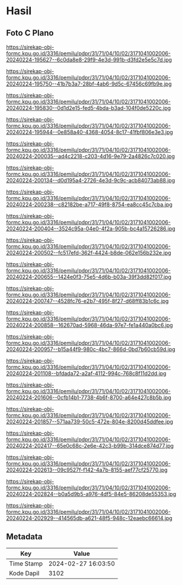 # Hasil

## Foto C Plano

https://sirekap-obj-formc.kpu.go.id/3316/pemilu/pdpr/31/71/04/10/02/3171041002006-20240224-195627--6c0da8e8-29f9-4e3d-991b-d3fd2e5e5c7d.jpg

https://sirekap-obj-formc.kpu.go.id/3316/pemilu/pdpr/31/71/04/10/02/3171041002006-20240224-195750--41b7b3a7-28bf-4ab6-9d5c-67456c69fb9e.jpg

https://sirekap-obj-formc.kpu.go.id/3316/pemilu/pdpr/31/71/04/10/02/3171041002006-20240224-195830--0d1d2e15-fed5-4bda-b3ad-104f0de5220c.jpg

https://sirekap-obj-formc.kpu.go.id/3316/pemilu/pdpr/31/71/04/10/02/3171041002006-20240224-195944--0e858a40-4368-4054-8c17-41fbf806e3e3.jpg

https://sirekap-obj-formc.kpu.go.id/3316/pemilu/pdpr/31/71/04/10/02/3171041002006-20240224-200035--ad4c2218-c203-4d16-9e79-2a4826c7c020.jpg

https://sirekap-obj-formc.kpu.go.id/3316/pemilu/pdpr/31/71/04/10/02/3171041002006-20240224-200134--d0d195a4-2726-4e3d-9c9c-acb84073ab88.jpg

https://sirekap-obj-formc.kpu.go.id/3316/pemilu/pdpr/31/71/04/10/02/3171041002006-20240224-200238--c82182be-a717-49f8-8754-ea8cc45c7cba.jpg

https://sirekap-obj-formc.kpu.go.id/3316/pemilu/pdpr/31/71/04/10/02/3171041002006-20240224-200404--3524c95a-04e0-4f2a-905b-bc4a15726286.jpg

https://sirekap-obj-formc.kpu.go.id/3316/pemilu/pdpr/31/71/04/10/02/3171041002006-20240224-200502--fc517efd-362f-4424-b8de-062e156b232e.jpg

https://sirekap-obj-formc.kpu.go.id/3316/pemilu/pdpr/31/71/04/10/02/3171041002006-20240224-200655--1424e0f3-75e5-4d6b-b03a-39f3dd82f017.jpg

https://sirekap-obj-formc.kpu.go.id/3316/pemilu/pdpr/31/71/04/10/02/3171041002006-20240224-200747--4528fc76-e2b7-495f-8f27-d68ff83b1c6c.jpg

https://sirekap-obj-formc.kpu.go.id/3316/pemilu/pdpr/31/71/04/10/02/3171041002006-20240224-200858--162670ad-5968-46da-97e7-fe1a440a0bc6.jpg

https://sirekap-obj-formc.kpu.go.id/3316/pemilu/pdpr/31/71/04/10/02/3171041002006-20240224-200957--b15a44f9-980c-4bc7-866d-0bd7b60cb59d.jpg

https://sirekap-obj-formc.kpu.go.id/3316/pemilu/pdpr/31/71/04/10/02/3171041002006-20240224-201108--bfdada72-a2af-4112-994c-768c8f11d2dd.jpg

https://sirekap-obj-formc.kpu.go.id/3316/pemilu/pdpr/31/71/04/10/02/3171041002006-20240224-201606--0cfb14b1-7738-4b6f-8700-a64e427c8b5b.jpg

https://sirekap-obj-formc.kpu.go.id/3316/pemilu/pdpr/31/71/04/10/02/3171041002006-20240224-201857--571aa739-50c5-472e-804e-8200d45ddfee.jpg

https://sirekap-obj-formc.kpu.go.id/3316/pemilu/pdpr/31/71/04/10/02/3171041002006-20240224-202417--65e0c68c-2e6e-42c3-b99b-314dce874d77.jpg

https://sirekap-obj-formc.kpu.go.id/3316/pemilu/pdpr/31/71/04/10/02/3171041002006-20240224-202613--09c9527f-f142-4a7b-8155-aef77cf25770.jpg

https://sirekap-obj-formc.kpu.go.id/3316/pemilu/pdpr/31/71/04/10/02/3171041002006-20240224-202824--b0a5d9b5-a976-4df5-84e5-86208de55353.jpg

https://sirekap-obj-formc.kpu.go.id/3316/pemilu/pdpr/31/71/04/10/02/3171041002006-20240224-202929--414565db-a621-48f5-948c-12eaebc66614.jpg


## Metadata

| Key        | Value               |
| ---------- | ------------------- |
| Time Stamp | 2024-02-27 16:03:50 |
| Kode Dapil | 3102                |



